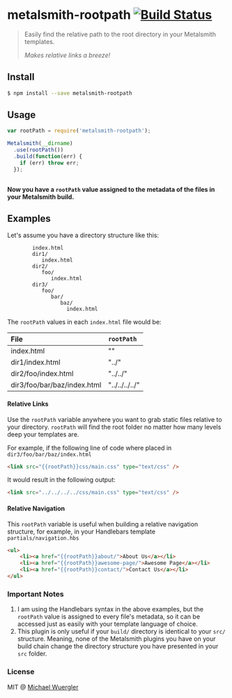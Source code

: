 # metalsmith-rootpath [![Build Status](https://travis-ci.org/radiovisual/metalsmith-rootpath.svg)](https://travis-ci.org/radiovisual/metalsmith-rootpath)
> Easily find the relative path to the root directory in your Metalsmith templates.
> 
> *Makes relative links a breeze!*

## Install
```sh
$ npm install --save metalsmith-rootpath
```
    
## Usage
```js
var rootPath = require('metalsmith-rootpath');

Metalsmith(__dirname)
  .use(rootPath())
  .build(function(err) {
    if (err) throw err;
  });
  
```

**Now you have a `rootPath` value assigned to the metadata of the files in your Metalsmith build.** 

## Examples

Let's assume you have a directory structure like this:

```
        index.html
        dir1/
           index.html
        dir2/
           foo/
              index.html
        dir3/
           foo/
              bar/
                 baz/
                   index.html
```

The `rootPath` values in each `index.html` file would be:

| File                               | `rootPath`        |
| :----------------------------------|:------------------|
| index.html                         | ""                | 
| dir1/index.html                    | "../"             |
| dir2/foo/index.html                | "../../"          |   
| dir3/foo/bar/baz/index.html        | "../../../../"    | 


#### Relative Links
Use the `rootPath` variable anywhere you want to grab static files relative to your directory. `rootPath` will 
find the root folder no matter how many levels deep your templates are.

For example, if the following line of code where placed in `dir3/foo/bar/baz/index.html`
```html
<link src="{{rootPath}}css/main.css" type="text/css" />
```

It would result in the following output:
```html
<link src="../../../../css/main.css" type="text/css" />
```




#### Relative Navigation

This `rootPath` variable is useful when building a relative navigation structure, for example, in your Handlebars 
template `partials/navigation.hbs`

```html
<ul>
    <li><a href="{{rootPath}}about/">About Us</a></li>
    <li><a href="{{rootPath}}awesome-page/">Awesome Page</a></li>
    <li><a href="{{rootPath}}contact/">Contact Us</a></li>
</ul>
```

### Important Notes

1. I am using the Handlebars syntax in the above examples, but the `rootPath` value is assigned to every file's metadata, 
so it can be accessed just as easily with your template language of choice.
1. This plugin is only useful if your `build/` directory is identical to your `src/` structure. Meaning, none of the 
Metalsmith plugins you have on your build chain change the directory structure you have presented in your `src` folder.

### License 

MIT @ [Michael Wuergler](http://www.numetriclabs.com)



